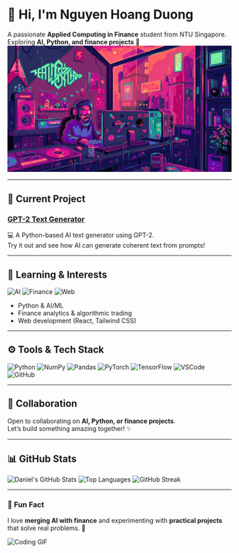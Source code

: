 # 👋 Hi, I'm Nguyen Hoang Duong

A passionate **Applied Computing in Finance** student from NTU Singapore.  
Exploring **AI, Python, and finance projects** 🚀  
![Profile Banner](https://github.com/DanielNg0729/DanielNg0729/raw/main/thumb-1920-1355025.jpeg)


---

## 🔭 Current Project

### [GPT-2 Text Generator](https://github.com/DanielNg0729/gpt2-text-generator)  
💻 A Python-based AI text generator using GPT-2.  
Try it out and see how AI can generate coherent text from prompts!  

---

## 🌱 Learning & Interests

![AI](https://img.shields.io/badge/AI-FF6F61?style=for-the-badge&logo=opencv&logoColor=white)
![Finance](https://img.shields.io/badge/Finance-00BFFF?style=for-the-badge&logo=moneygram&logoColor=white)
![Web](https://img.shields.io/badge/Web-61DAFB?style=for-the-badge&logo=react&logoColor=white)

- Python & AI/ML  
- Finance analytics & algorithmic trading  
- Web development (React, Tailwind CSS)

---

## ⚙️ Tools & Tech Stack

![Python](https://img.shields.io/badge/Python-3670A0?style=for-the-badge&logo=python&logoColor=ffdd54)
![NumPy](https://img.shields.io/badge/NumPy-013243?style=for-the-badge&logo=numpy&logoColor=white)
![Pandas](https://img.shields.io/badge/Pandas-150458?style=for-the-badge&logo=pandas&logoColor=white)
![PyTorch](https://img.shields.io/badge/PyTorch-EE4C2C?style=for-the-badge&logo=pytorch&logoColor=white)
![TensorFlow](https://img.shields.io/badge/TensorFlow-FF6F00?style=for-the-badge&logo=tensorflow&logoColor=white)
![VSCode](https://img.shields.io/badge/VSCode-007ACC?style=for-the-badge&logo=visual-studio-code&logoColor=white)
![GitHub](https://img.shields.io/badge/GitHub-181717?style=for-the-badge&logo=github&logoColor=white)

---

## 🤝 Collaboration

Open to collaborating on **AI, Python, or finance projects**.  
Let’s build something amazing together! ✨  

---

## 📊 GitHub Stats

![Daniel's GitHub Stats](https://github-readme-stats.vercel.app/api?username=DanielNg0729&show_icons=true&theme=radical)
![Top Languages](https://github-readme-stats.vercel.app/api/top-langs/?username=DanielNg0729&layout=compact&theme=radical)
![GitHub Streak](https://github-readme-streak-stats.herokuapp.com/?user=DanielNg0729&theme=radical)

---

### 💬 Fun Fact

I love **merging AI with finance** and experimenting with **practical projects** that solve real problems. 🚀  

![Coding GIF](https://media.giphy.com/media/l0HlBO7eyXzSZkJri/giphy.gif)
